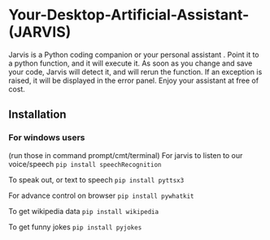# Your-Desktop-Artificial-Assistant-(JARVIS)
Jarvis is a Python coding companion or your personal assistant . Point it to a python function, and it will execute it. As soon as you change and save your code, Jarvis will detect it, and will rerun the function. If an exception is raised, it will be displayed in the error panel. Enjoy your assistant at free of cost.

## Installation
### For windows users
(run those in command prompt/cmt/terminal)
For jarvis to listen to our voice/speech
`pip install speechRecognition`

To speak out, or text to speech
`pip install pyttsx3`

For advance control on browser
`pip install pywhatkit`

To get wikipedia data
`pip install wikipedia`

To get funny jokes
`pip install pyjokes`